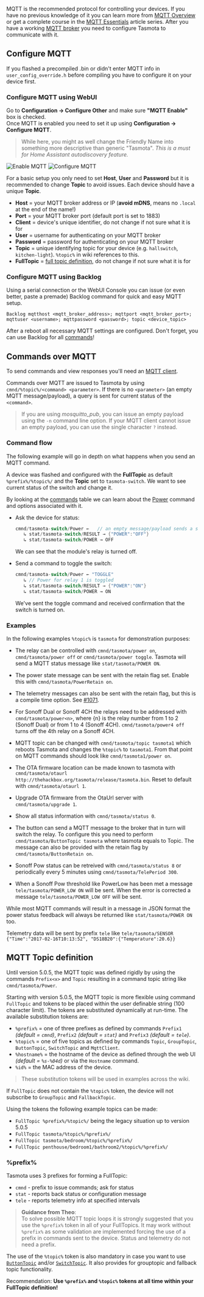 MQTT is the recommended protocol for controlling your devices. If you have no previous knowledge of it you can learn more from [MQTT Overview](MQTT-Overview) or get a complete course in the [MQTT Essentials](http://www.hivemq.com/mqtt-essentials/) article series. After you have a working [MQTT broker](https://www.google.com/search?q=setting+up+an+mqtt+broker) you need to configure Tasmota to communicate with it. 

## Configure MQTT 
If you flashed a precompiled .bin or didn't enter MQTT info in `user_config_override.h` before compiling you have to configure it on your device first.

### Configure MQTT using WebUI
Go to **Configuration -> Configure Other** and make sure **"MQTT Enable"** box is checked.<BR> 
Once MQTT is enabled you need to set it up using **Configuration -> Configure MQTT**. 

>While here, you might as well change the Friendly Name into something more descriptive than generic "Tasmota". *This is a must for Home Assistant autodiscovery feature.*

![Enable MQTT](https://i.postimg.cc/6QDQnH2X/mqtt-config1.png)
![Configure MQTT ](https://i.postimg.cc/y8LggXy1/mqtt-config2.png)

For a basic setup you only need to set **Host**, **User** and **Password** but it is recommended to change **Topic** to avoid issues. Each device should have a unique **Topic**.

- **Host** = your MQTT broker address or IP (**avoid mDNS**, means no `.local` at the end of the name!) 
- **Port** = your MQTT broker port (default port is set to 1883)
- **Client** = device's unique identifier, do not change if not sure what it is for
- **User** = username for authenticating on your MQTT broker
- **Password** = password for authenticating on your MQTT broker
- **Topic** = unique identifying topic for your device (e.g. `hallswitch`, `kitchen-light`). `%topic%` in wiki references to this. 
- **FullTopic** = [full topic definition](#mqtt-topic-definition), do not change if not sure what it is for

### Configure MQTT using Backlog

Using a serial connection or the WebUI Console you can issue (or even better, paste a premade) Backlog command for quick and easy MQTT setup.

```
Backlog mqtthost <mqtt_broker_address>; mqttport <mqtt_broker_port>; mqttuser <username>; mqttpassword <password>; topic <device_topic>
```

After a reboot all necessary MQTT settings are configured. Don't forget, you can use Backlog for all [commands](#commands)!

## Commands over MQTT
To send commands and view responses you'll need an [MQTT client](http://www.hivemq.com/blog/seven-best-mqtt-client-tools).

Commands over MQTT are issued to Tasmota by using `cmnd/%topic%/<command> <parameter>`. If there is no `<parameter>` (an empty MQTT message/payload), a query is sent for current status of the `<command>`.

> If you are using *mosquitto_pub*, you can issue an empty payload using the `-n` command line option. 
> If your MQTT client cannot issue an empty payload, you can use the single character `?` instead.


### Command flow

The following example will go in depth on what happens when you send an MQTT command.

A device was flashed and configured with the **FullTopic** as default `%prefix%/%topic%/` and the **Topic** set to `tasmota-switch`. We want to see current status of the switch and change it.

By looking at the [commands](commands) table we can learn about the [Power](commands#power) command and options associated with it. 
* Ask the device for status:
  ```java
  cmnd/tasmota-switch/Power ← 	// an empty message/payload sends a status query
     ↳ stat/tasmota-switch/RESULT → {"POWER":"OFF"}  
     ↳ stat/tasmota-switch/POWER → OFF
  ```
  We can see that the module's relay is turned off.

* Send a command to toggle the switch:
  ```java
  cmnd/tasmota-switch/Power ← "TOGGLE"
     ↳ // Power for relay 1 is toggled
     ↳ stat/tasmota-switch/RESULT → {"POWER":"ON"}  
     ↳ stat/tasmota-switch/POWER → ON
  ```
  We've sent the toggle command and received confirmation that the switch is turned on.

### Examples
In the following examples `%topic%` is `tasmota` for demonstration purposes:

- The relay can be controlled with `cmnd/tasmota/power on`, ``cmnd/tasmota/power off`` or ``cmnd/tasmota/power toggle``. Tasmota will send a MQTT status message like ``stat/tasmota/POWER ON``.

- The power state message can be sent with the retain flag set. Enable this with ```cmnd/tasmota/PowerRetain on```.

- The telemetry messages can also be sent with the retain flag, but this is a compile time option. See [#1071](../issues/1071).

- For Sonoff Dual or Sonoff 4CH the relays need to be addressed with ```cmnd/tasmota/power<n>```, where {n} is the relay number from 1 to 2 (Sonoff Dual) or from 1 to 4 (Sonoff 4CH). `cmnd/tasmota/power4 off` turns off the 4th relay on a Sonoff 4CH.

- MQTT topic can be changed with ```cmnd/tasmota/topic tasmota1``` which reboots Tasmota and changes the `%topic%` to `tasmota1`. From that point on MQTT commands should look like ```cmnd/tasmota1/power on```.

- The OTA firmware location can be made known to tasmota with ```cmnd/tasmota/otaurl http://thehackbox.org/tasmota/release/tasmota.bin```. Reset to default with ```cmnd/tasmota/otaurl 1```.

- Upgrade OTA firmware from the OtaUrl server with ```cmnd/tasmota/upgrade 1```.

- Show all status information with ```cmnd/tasmota/status 0```.

- The button can send a MQTT message to the broker that in turn will switch the relay. To configure this you need to perform ```cmnd/tasmota/ButtonTopic tasmota``` where tasmota equals to Topic. The message can also be provided with the retain flag by ```cmnd/tasmota/ButtonRetain on```.

- Sonoff Pow status can be retreived with ```cmnd/tasmota/status 8``` or periodically every 5 minutes using ```cmnd/tasmota/TelePeriod 300```.

- When a Sonoff Pow threshold like PowerLow has been met a message ```tele/tasmota/POWER_LOW ON``` will be sent. When the error is corrected a message ```tele/tasmota/POWER_LOW OFF``` will be sent.

While most MQTT commands will result in a message in JSON format the power status feedback will always be returned like ```stat/tasmota/POWER ON``` too.

Telemetry data will be sent by prefix ```tele``` like ```tele/tasmota/SENSOR {"Time":"2017-02-16T10:13:52", "DS18B20":{"Temperature":20.6}}```

## MQTT Topic definition
Until version 5.0.5, the MQTT topic was defined rigidly by using the commands ``Prefix<x>`` and ``Topic`` resulting in a command topic string like ``cmnd/tasmota/Power``.

Starting with version 5.0.5, the MQTT topic is more flexible using command ``FullTopic`` and tokens to be placed within the user definable string (100 character limit). The tokens are substituted dynamically at run-time. The available substitution tokens are:
- ``%prefix%`` = one of three prefixes as defined by commands ``Prefix1`` *(default = `cmnd`)*, ``Prefix2`` *(default = `stat`)* and ``Prefix3`` *(default = `tele`)*.
- ``%topic%`` = one of five topics as defined by commands ``Topic``, ``GroupTopic``, ``ButtonTopic``, ``SwitchTopic`` and ``MqttClient``.
- ``%hostname%`` = the hostname of the device as defined through the web UI *(default = `%s-%04d`)* or via the `Hostname` command.
- ``%id%`` =  the MAC address of the device.

> These substitution tokens will be used in examples across the wiki.

If ``FullTopic`` does not contain the `%topic%` token, the device will not subscribe to ``GroupTopic`` and ``FallbackTopic``.

Using the tokens the following example topics can be made:
- ``FullTopic %prefix%/%topic%/`` being the legacy situation up to version 5.0.5
- ``FullTopic tasmota/%topic%/%prefix%/``
- ``FullTopic tasmota/bedroom/%topic%/%prefix%/``
- ``FullTopic penthouse/bedroom1/bathroom2/%topic%/%prefix%/``

### %prefix%
Tasmota uses 3 prefixes for forming a FullTopic:

- `cmnd` - prefix to issue commands; ask for status
- `stat` - reports back status or configuration message
- `tele` - reports telemetry info at specified intervals

> **Guidance from Theo**:  
> To solve possible MQTT topic loops it is strongly suggested that you use the ``%prefix%`` token in all of your FullTopics. It may work without `%prefix%` as some validation are implemented forcing the use of a prefix in commands sent to the device. Status and telemetry do not need a prefix.

The use of the ``%topic%`` token is also mandatory in case you want to use [`ButtonTopic`](commands#buttontopic) and/or [`SwitchTopic`](commands#switchtopic). It also provides for grouptopic and fallback topic functionality.

Recommendation: **Use `%prefix%` and `%topic%` tokens at all time within your FullTopic definition!**